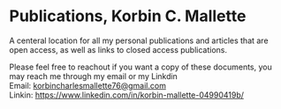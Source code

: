 # Publications, Korbin C. Mallette
A centeral location for all my personal publications and articles that are open access, as well as links to closed access publications. 

Please feel free to reachout if you want a copy of these documents, you may reach me through my email or my Linkdin
<br /> Email: korbincharlesmallette76@gmail.com
<br /> Linkin: https://www.linkedin.com/in/korbin-mallette-04990419b/
